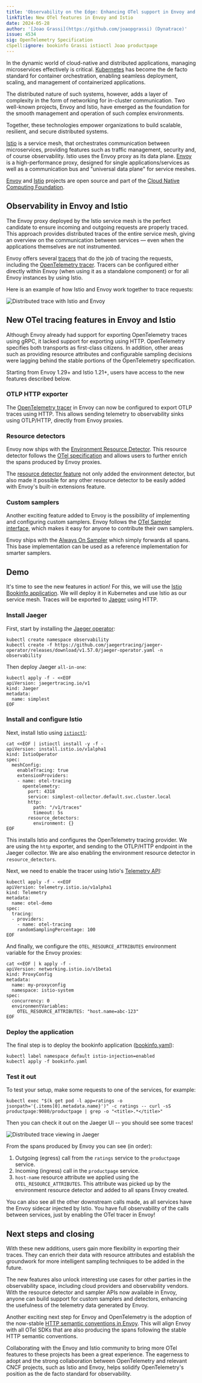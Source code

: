 ```yaml
---
title: 'Observability on the Edge: Enhancing OTel support in Envoy and Istio'
linkTitle: New OTel features in Envoy and Istio
date: 2024-05-28
author: '[Joao Grassi](https://github.com/joaopgrassi) (Dynatrace)'
issue: 4534
sig: OpenTelemetry Specification
cSpell:ignore: bookinfo Grassi istioctl Joao productpage
---
```


In the dynamic world of cloud-native and distributed applications, managing
microservices effectively is critical. [Kubernetes](https://kubernetes.io/) has
become the de facto standard for container orchestration, enabling seamless
deployment, scaling, and management of containerized applications.

The distributed nature of such systems, however, adds a layer of complexity in
the form of networking for in-cluster communication. Two well-known projects,
Envoy and Istio, have emerged as the foundation for the smooth management and
operation of such complex environments.

Together, these technologies empower organizations to build scalable, resilient,
and secure distributed systems.

[Istio](https://istio.io/) is a service mesh, that orchestrates communication
between microservices, providing features such as traffic management, security
and, of course observability. Istio uses the Envoy proxy as its data plane.
[Envoy](https://www.envoyproxy.io/) is a high-performance proxy, designed for
single applications/services as well as a communication bus and "universal data
plane" for service meshes.

[Envoy](https://www.cncf.io/projects/envoy/) and
[Istio](https://www.cncf.io/projects/istio/) projects are open source and part
of the [Cloud Native Computing Foundation](https://www.cncf.io/).

## Observability in Envoy and Istio

The Envoy proxy deployed by the Istio service mesh is the perfect candidate to
ensure incoming and outgoing requests are properly traced. This approach
provides distributed traces of the entire service mesh, giving an overview on
the communication between services — even when the applications themselves are
not instrumented.

Envoy offers several
[tracers](https://www.envoyproxy.io/docs/envoy/v1.29.4/api-v3/config/trace/trace)
that do the job of tracing the requests, including the
[OpenTelemetry tracer](/docs/concepts/signals/traces/#tracer). Tracers can be
configured either directly within Envoy (when using it as a standalone
component) or for all Envoy instances by using Istio.

Here is an example of how Istio and Envoy work together to trace requests:

![Distributed trace with Istio and Envoy](envoy-tracing.png)

## New OTel tracing features in Envoy and Istio

Although Envoy already had support for exporting OpenTelemetry traces using
gRPC, it lacked support for exporting using HTTP. OpenTelemetry specifies both
transports as first-class citizens. In addition, other areas such as providing
resource attributes and configurable sampling decisions were lagging behind the
stable portions of the OpenTelemetry specification.

Starting from Envoy 1.29+ and Istio 1.21+, users have access to the new features
described below.

### OTLP HTTP exporter

The
[OpenTelemetry tracer](https://www.envoyproxy.io/docs/envoy/v1.29.4/api-v3/config/trace/v3/opentelemetry.proto)
in Envoy can now be configured to export OTLP traces using HTTP. This allows
sending telemetry to observability sinks using OTLP/HTTP, directly from Envoy
proxies.

### Resource detectors

Envoy now ships with the
[Environment Resource Detector](https://www.envoyproxy.io/docs/envoy/v1.29.4/api-v3/extensions/tracers/opentelemetry/resource_detectors/v3/environment_resource_detector.proto).
This resource detector follows the
[OTel specification](/docs/specs/otel/resource/sdk/#specifying-resource-information-via-an-environment-variable)
and allows users to further enrich the spans produced by Envoy proxies.

The [resource detector feature](https://github.com/envoyproxy/envoy/pull/29547)
not only added the environment detector, but also made it possible for any other
resource detector to be easily added with Envoy's built-in extensions feature.

### Custom samplers

Another exciting feature added to Envoy is the possibility of implementing and
configuring custom samplers. Envoy follows the
[OTel Sampler interface](/docs/specs/otel/trace/sdk/#sampler), which makes it
easy for anyone to contribute their own samplers.

Envoy ships with the
[Always On Sampler](https://www.envoyproxy.io/docs/envoy/v1.29.4/api-v3/extensions/tracers/opentelemetry/samplers/v3/always_on_sampler.proto)
which simply forwards all spans. This base implementation can be used as a
reference implementation for smarter samplers.

## Demo

It's time to see the new features in action! For this, we will use the
[Istio Bookinfo application](https://istio.io/latest/docs/examples/bookinfo/).
We will deploy it in Kubernetes and use Istio as our service mesh. Traces will
be exported to [Jaeger](https://www.jaegertracing.io/) using HTTP.

### Install Jaeger

First, start by installing the
[Jaeger operator](https://www.jaegertracing.io/docs/1.57/operator/):

```shell
kubectl create namespace observability
kubectl create -f https://github.com/jaegertracing/jaeger-operator/releases/download/v1.57.0/jaeger-operator.yaml -n observability
```

Then deploy Jaeger `all-in-one`:

```shell
kubectl apply -f - <<EOF
apiVersion: jaegertracing.io/v1
kind: Jaeger
metadata:
  name: simplest
EOF
```

### Install and configure Istio

Next, install Istio using
[`istioctl`](https://istio.io/latest/docs/setup/install/istioctl/):

```shell
cat <<EOF | istioctl install -y -f -
apiVersion: install.istio.io/v1alpha1
kind: IstioOperator
spec:
  meshConfig:
    enableTracing: true
    extensionProviders:
    - name: otel-tracing
      opentelemetry:
        port: 4318
        service: simplest-collector.default.svc.cluster.local
        http:
          path: "/v1/traces"
          timeout: 5s
        resource_detectors:
          environment: {}
EOF
```

This installs Istio and configures the OpenTelemetry tracing provider. We are
using the `http` exporter, and sending to the OTLP/HTTP endpoint in the Jaeger
collector. We are also enabling the environment resource detector in
`resource_detectors`.

Next, we need to enable the tracer using Istio's
[Telemetry API](https://istio.io/latest/docs/tasks/observability/telemetry/):

```shell
kubectl apply -f - <<EOF
apiVersion: telemetry.istio.io/v1alpha1
kind: Telemetry
metadata:
  name: otel-demo
spec:
  tracing:
  - providers:
    - name: otel-tracing
    randomSamplingPercentage: 100
EOF
```

And finally, we configure the `OTEL_RESOURCE_ATTRIBUTES` environment variable
for the Envoy proxies:

```shell
cat <<EOF | k apply -f -
apiVersion: networking.istio.io/v1beta1
kind: ProxyConfig
metadata:
  name: my-proxyconfig
  namespace: istio-system
spec:
  concurrency: 0
  environmentVariables:
    OTEL_RESOURCE_ATTRIBUTES: "host.name=abc-123"
EOF
```

### Deploy the application

The final step is to deploy the bookinfo application
([bookinfo.yaml](https://raw.githubusercontent.com/istio/istio/release-1.22/samples/bookinfo/platform/kube/bookinfo.yaml)):

```shell
kubectl label namespace default istio-injection=enabled
kubectl apply -f bookinfo.yaml
```

### Test it out

To test your setup, make some requests to one of the services, for example:

```shell
kubectl exec "$(k get pod -l app=ratings -o jsonpath='{.items[0].metadata.name}')" -c ratings -- curl -sS productpage:9080/productpage | grep -o "<title>.*</title>"
```

Then you can check it out on the Jaeger UI -- you should see some traces!

![Distributed trace viewing in Jaeger](jaeger.png)

From the spans produced by Envoy you can see (in order):

1. Outgoing (egress) call from the `ratings` service to the `productpage`
   service.
2. Incoming (ingress) call in the `productpage` service.
3. `host-name` resource attribute we applied using the
   `OTEL_RESOURCE_ATTRIBUTES`. This attribute was picked up by the environment
   resource detector and added to all spans Envoy created.

You can also see all the other downstream calls made, as all services have the
Envoy sidecar injected by Istio. You have full observability of the calls
between services, just by enabling the OTel tracer in Envoy!

## Next steps and closing

With these new additions, users gain more flexibility in exporting their traces.
They can enrich their data with resource attributes and establish the groundwork
for more intelligent sampling techniques to be added in the future.

The new features also unlock interesting use cases for other parties in the
observability space, including cloud providers and observability vendors. With
the resource detector and sampler APIs now available in Envoy, anyone can build
support for custom samplers and detectors, enhancing the usefulness of the
telemetry data generated by Envoy.

Another exciting next step for Envoy and OpenTelemetry is the adoption of the
now-stable
[HTTP semantic conventions in Envoy](https://github.com/envoyproxy/envoy/issues/30821).
This will align Envoy with all OTel SDKs that are also producing the spans
following the stable HTTP semantic conventions.

Collaborating with the Envoy and Istio community to bring more OTel features to
these projects has been a great experience. The eagerness to adopt and the
strong collaboration between OpenTelemetry and relevant CNCF projects, such as
Istio and Envoy, helps solidify OpenTelemetry's position as the de facto
standard for observability.
